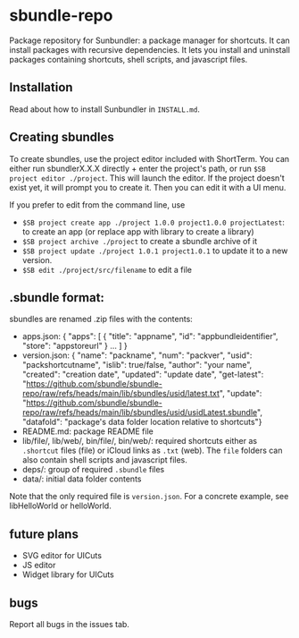 # sbundle-repo

Package repository for Sunbundler: a package manager for shortcuts. It can install packages with recursive dependencies. It lets you install and uninstall packages containing shortcuts, shell scripts, and javascript files.

## Installation

Read about how to install Sunbundler in `INSTALL.md`.

## Creating sbundles

To create sbundles, use the project editor included with ShortTerm. You can either run sbundlerX.X.X directly + enter the project's path, or run `$SB project editor ./project`. This will launch the editor. If the project doesn't exist yet, it will prompt you to create it. Then you can edit it with a UI menu.

If you prefer to edit from the command line, use 
- `$SB project create app ./project 1.0.0 project1.0.0 projectLatest`: to create an app (or replace app with library to create a library)
- `$SB project archive ./project` to create a sbundle archive of it
- `$SB project update ./project 1.0.1 project1.0.1` to update it to a new version.
- `$SB edit ./project/src/filename` to edit a file

## .sbundle format:
 sbundles are renamed .zip files with the contents:
 - apps.json: { "apps": [ { "title": "appname", "id": "appbundleidentifier", "store": "appstoreurl" } ... ] }
 - version.json: { "name": "packname", "num": "packver", "usid": "packshortcutname", "islib": true/false, "author": "your name", "created": "creation date", "updated": "update date", "get-latest": "https://github.com/sbundle/sbundle-repo/raw/refs/heads/main/lib/sbundles/usid/latest.txt", "update": "https://github.com/sbundle/sbundle-repo/raw/refs/heads/main/lib/sbundles/usid/usidLatest.sbundle", "datafold": "package's data folder location relative to shortcuts"}
 - README.md: package README file
 - lib/file/, lib/web/, bin/file/, bin/web/: required shortcuts either as `.shortcut` files (file) or iCloud links as `.txt` (web). The `file` folders can also contain shell scripts and javascript files.
 - deps/: group of required `.sbundle` files
 - data/: initial data folder contents

Note that the only required file is `version.json`. 
For a concrete example, see libHelloWorld or helloWorld.

## future plans

* SVG editor for UICuts
* JS editor
* Widget library for UICuts

## bugs

Report all bugs in the issues tab.
